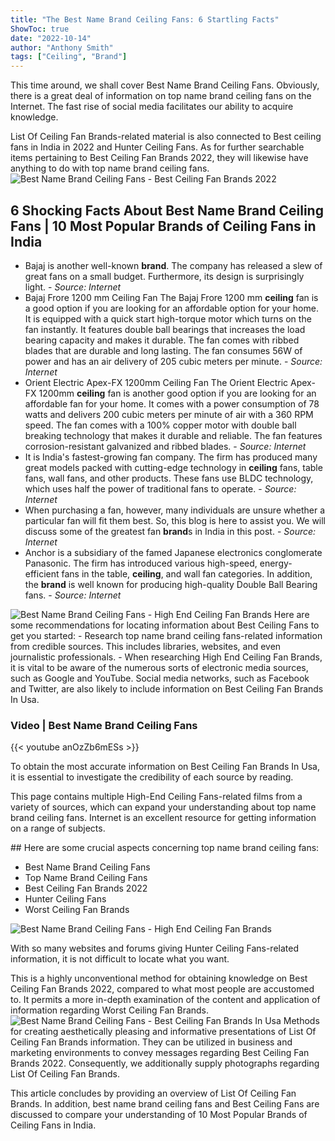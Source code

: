 ```yaml
---
title: "The Best Name Brand Ceiling Fans: 6 Startling Facts"
ShowToc: true 
date: "2022-10-14"
author: "Anthony Smith" 
tags: ["Ceiling", "Brand"]
---
```


	
This time around, we shall cover Best Name Brand Ceiling Fans. Obviously, there is a great deal of information on top name brand ceiling fans on the Internet. The fast rise of social media facilitates our ability to acquire knowledge.

List Of Ceiling Fan Brands-related material is also connected to Best ceiling fans in India in 2022 and Hunter Ceiling Fans. As for further searchable items pertaining to Best Ceiling Fan Brands 2022, they will likewise have anything to do with top name brand ceiling fans.
<img loading="lazy" src="https://warisanlighting.com/wp-content/uploads/parser/office-ceiling-fans-5.jpg" onerror="this.onerror=null;this.src='https://blogger.googleusercontent.com/img/a/AVvXsEhe7F7TRXHtjiKvHb5vS7DmnxvpHiDyoYyYvm1nHB3Qp2_w3BnM6A2eq4v7FYxCC9bfZt3a9vIMtAYEKUiaDQbHMg-ViyGmRIj39MLp0bGFfgfYw1Dc9q_H-T0wiTm3l0Uq42dETrN9eC8aGJ9_IORZsxST1AcLR7np1koOfcc7tnHa4S8Mwz_xD9d0=s16000';" alt="Best Name Brand Ceiling Fans - Best Ceiling Fan Brands 2022" >

## 6 Shocking Facts About Best Name Brand Ceiling Fans | 10 Most Popular Brands of Ceiling Fans in India
-   Bajaj is another well-known **brand**. The company has released a slew of great fans on a small budget. Furthermore, its design is surprisingly light. - <cite>Source: Internet</cite>
-   Bajaj Frore 1200 mm Ceiling Fan The Bajaj Frore 1200 mm **ceiling** fan is a good option if you are looking for an affordable option for your home. It is equipped with a quick start high-torque motor which turns on the fan instantly. It features double ball bearings that increases the load bearing capacity and makes it durable. The fan comes with ribbed blades that are durable and long lasting. The fan consumes 56W of power and has an air delivery of 205 cubic meters per minute. - <cite>Source: Internet</cite>
-   Orient Electric Apex-FX 1200mm Ceiling Fan The Orient Electric Apex-FX 1200mm **ceiling** fan is another good option if you are looking for an affordable fan for your home. It comes with a power consumption of 78 watts and delivers 200 cubic meters per minute of air with a 360 RPM speed. The fan comes with a 100% copper motor with double ball breaking technology that makes it durable and reliable. The fan features corrosion-resistant galvanized and ribbed blades. - <cite>Source: Internet</cite>
-   It is India's fastest-growing fan company. The firm has produced many great models packed with cutting-edge technology in **ceiling** fans, table fans, wall fans, and other products. These fans use BLDC technology, which uses half the power of traditional fans to operate. - <cite>Source: Internet</cite>
-   When purchasing a fan, however, many individuals are unsure whether a particular fan will fit them best. So, this blog is here to assist you. We will discuss some of the greatest fan **brand**s in India in this post. - <cite>Source: Internet</cite>
-   Anchor is a subsidiary of the famed Japanese electronics conglomerate Panasonic. The firm has introduced various high-speed, energy-efficient fans in the table, **ceiling**, and wall fan categories. In addition, the **brand** is well known for producing high-quality Double Ball Bearing fans. - <cite>Source: Internet</cite>


<img loading="lazy" src="https://fanclever.com/sites/default/files/product/AmazonBasics-FS40-10BR__35.jpg" onerror="this.onerror=null;this.src='https://blogger.googleusercontent.com/img/a/AVvXsEhe7F7TRXHtjiKvHb5vS7DmnxvpHiDyoYyYvm1nHB3Qp2_w3BnM6A2eq4v7FYxCC9bfZt3a9vIMtAYEKUiaDQbHMg-ViyGmRIj39MLp0bGFfgfYw1Dc9q_H-T0wiTm3l0Uq42dETrN9eC8aGJ9_IORZsxST1AcLR7np1koOfcc7tnHa4S8Mwz_xD9d0=s16000';" alt="Best Name Brand Ceiling Fans - High End Ceiling Fan Brands" >
Here are some recommendations for locating information about Best Ceiling Fans to get you started:
- Research top name brand ceiling fans-related information from credible sources. This includes libraries, websites, and even journalistic professionals.
- When researching High End Ceiling Fan Brands, it is vital to be aware of the numerous sorts of electronic media sources, such as Google and YouTube. Social media networks, such as Facebook and Twitter, are also likely to include information on Best Ceiling Fan Brands In Usa.

### Video | Best Name Brand Ceiling Fans
{{< youtube anOzZb6mESs >}} 

To obtain the most accurate information on Best Ceiling Fan Brands In Usa, it is essential to investigate the credibility of each source by reading.

This page contains multiple High-End Ceiling Fans-related films from a variety of sources, which can expand your understanding about top name brand ceiling fans. Internet is an excellent resource for getting information on a range of subjects.
<script async="async" data-cfasync="false" src="//normallydemandedalter.com/fe63df3c5408708b15d8dc3d9b206b31/invoke.js"></script>
<div id="container-fe63df3c5408708b15d8dc3d9b206b31"></div>
## Here are some crucial aspects concerning top name brand ceiling fans:

- Best Name Brand Ceiling Fans
- Top Name Brand Ceiling Fans
- Best Ceiling Fan Brands 2022
- Hunter Ceiling Fans
- Worst Ceiling Fan Brands

 <img loading="lazy" src="https://coastalshows.com/wp-content/uploads/2018/09/383d98d0fb2fb1328f0f030528bba309.jpg" onerror="this.onerror=null;this.src='https://blogger.googleusercontent.com/img/a/AVvXsEhe7F7TRXHtjiKvHb5vS7DmnxvpHiDyoYyYvm1nHB3Qp2_w3BnM6A2eq4v7FYxCC9bfZt3a9vIMtAYEKUiaDQbHMg-ViyGmRIj39MLp0bGFfgfYw1Dc9q_H-T0wiTm3l0Uq42dETrN9eC8aGJ9_IORZsxST1AcLR7np1koOfcc7tnHa4S8Mwz_xD9d0=s16000';" alt="Best Name Brand Ceiling Fans - High End Ceiling Fan Brands" >

With so many websites and forums giving Hunter Ceiling Fans-related information, it is not difficult to locate what you want.

This is a highly unconventional method for obtaining knowledge on Best Ceiling Fan Brands 2022, compared to what most people are accustomed to. It permits a more in-depth examination of the content and application of information regarding Worst Ceiling Fan Brands.
<img loading="lazy" src="http://warisanlighting.com/wp-content/uploads/parser/extractor-fan-bathroom-ceiling-mounted-5.jpg" onerror="this.onerror=null;this.src='https://blogger.googleusercontent.com/img/a/AVvXsEhe7F7TRXHtjiKvHb5vS7DmnxvpHiDyoYyYvm1nHB3Qp2_w3BnM6A2eq4v7FYxCC9bfZt3a9vIMtAYEKUiaDQbHMg-ViyGmRIj39MLp0bGFfgfYw1Dc9q_H-T0wiTm3l0Uq42dETrN9eC8aGJ9_IORZsxST1AcLR7np1koOfcc7tnHa4S8Mwz_xD9d0=s16000';" alt="Best Name Brand Ceiling Fans - Best Ceiling Fan Brands In Usa" >
Methods for creating aesthetically pleasing and informative presentations of List Of Ceiling Fan Brands information. They can be utilized in business and marketing environments to convey messages regarding Best Ceiling Fan Brands 2022. Consequently, we additionally supply photographs regarding List Of Ceiling Fan Brands.

This article concludes by providing an overview of List Of Ceiling Fan Brands. In addition, best name brand ceiling fans and Best Ceiling Fans are discussed to compare your understanding of 10 Most Popular Brands of Ceiling Fans in India.
	
	

